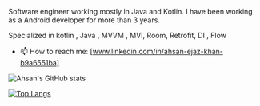 Software engineer working mostly in Java and Kotlin. I have been working as a Android developer for more than 3 years.

Specialized in kotlin , Java , MVVM , MVI, Room, Retrofit, DI , Flow


- 📫 How to reach me: [www.linkedin.com/in/ahsan-ejaz-khan-b9a6551ba] 

![Ahsan's GitHub stats](https://github-readme-stats.vercel.app/api?username=ahsankhansadozai&show_icons=true&theme=radical)

[![Top Langs](https://github-readme-stats.vercel.app/api/top-langs/?username=ahsankhansadozai&langs_count=8)](https://github.com/ahsankhansadozai/github-readme-stats)
